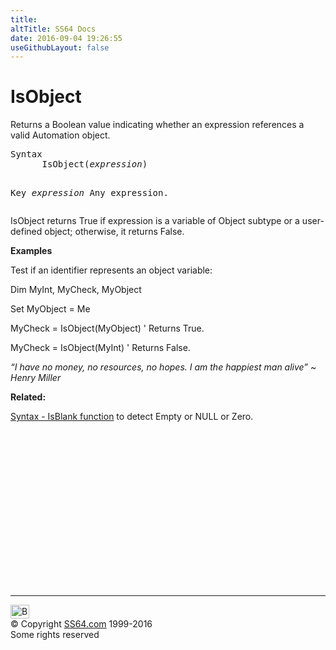 ```yaml
---
title:
altTitle: SS64 Docs
date: 2016-09-04 19:26:55
useGithubLayout: false
---
```

<!-- #BeginLibraryItem "/Library/head_vb.lbi" --><!-- #EndLibraryItem --><h1>IsObject</h1> 
<p> Returns a  Boolean value indicating whether an expression references a valid Automation object. </p>
<pre>Syntax
      IsObject(<i>expression</i>)

Key
   <i>expression</i>    Any expression.</pre>
<p>IsObject returns True if expression is a variable of Object subtype or a user-defined object; otherwise, it returns False.</p>
<p><b>Examples</b></p>
<p>Test   if an identifier represents an object variable:</p>
<p class="code">Dim MyInt, MyCheck, MyObject</p>
<p class="code">Set MyObject = Me</p>
<p><span class="code">MyCheck = IsObject(MyObject)</span> ' Returns True.</p>
<p><span class="code">MyCheck = IsObject(MyInt)</span> ' Returns False.</p>
<p class="quote"><i>“I have no money, no resources, no hopes. I am the happiest man alive” ~ Henry Miller </i></p>
<p><b>Related:</b></p>
<p><a href="syntax-null.html">Syntax - IsBlank function</a> to detect Empty or NULL or Zero.</p><!-- #BeginLibraryItem "/Library/foot_vb.lbi" --><p>
<!-- VB300 -->
<ins class="adsbygoogle" style="display:inline-block;width:300px;height:250px" data-ad-client="ca-pub-6140977852749469" data-ad-slot="1683739502"></ins>
<script>
(adsbygoogle = window.adsbygoogle || []).push({});
</script></p>
<hr>
<div id="bl" class="footer"><a href="isobject.html#"><img src="../images/top.png" width="30" height="22" alt="Back to the Top"></a></div>
<div id="br" class="footer, tagline">© Copyright <a href="../index.html">SS64.com</a> 1999-2016<br>
Some rights reserved</div><!-- #EndLibraryItem -->

